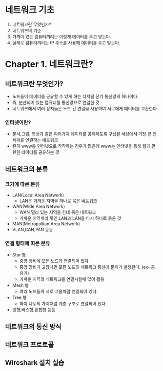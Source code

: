 # 네트워크 기초
1. 네트워크란 무엇인가?
2. 네트워크의 기준
3. 가까이 있는 컴퓨터끼리는 이렇게 데이터를 주고 받는다.
4. 실제로 컴퓨터끼리는 IP 주소를 사용해 데이터를 주고 받는다.


# Chapter 1. 네트워크란?
## 네트워크란 무엇인가?
- 노드들이 데이터를 공유할 수 있게 하는 디지털 전기 통신망의 하나이다.
- 즉, 분산되어 있는 컴퓨터를 통신망으로 연결한 것
- 네트워크에서 여러 장치들은 노드 간 연결을 사용하여 서로에게 데이터를 교환한다.

### 인터넷이란?
- 문서,그림, 영상과 같은 여러가지 데이터를 공유하도록 구성된 세상에서 가장 큰 전세계를 연결하는 네트워크
- 흔히 www를 인터넷으로 착각하는 경우가 많은데 www는 인터넷을 통해 웹과 관련된 데이터를 공유하는 것


 
## 네트워크의 분류
### 크기에 따른 분류
- LAN(Local Area Network)
  - LAN은 가까운 지역을 하나로 묶은 네트워크
- WAN(Wide Area Network)
  - WAN 멀리 있는 지역을 한데 묶은 네트워크
  - 가까운 지역끼리 묶인 LAN과 LAN을 다시 하나로 묶은 것
- MAN(Metropolitan Area Network)
- VLAN,CAN,PAN 등등
 

 ### 연결 형태에 따른 분류
- Star 형 
  - 중앙 장비에 모든 노드가 연결되어 있다.
  - 중앙 장비가 고장나면 모든 노드의 네트워크 통신에 문제가 발생한다. (ex- 공유기)
  - 가까운 지역의 네트워크를 연결시킬때 많이 활용
- Mesh 형
  - 여러 노드들이 서로 그물처럼 연결되어 있다.
- Tree 형
  - 마치 나무의 가지처럼 계층 구조로 연결되어 있다.
- 링형,버스형,혼합형 등등


## 네트워크의 통신 방식

## 네트워크 프로토콜

## Wireshark 설치 실습